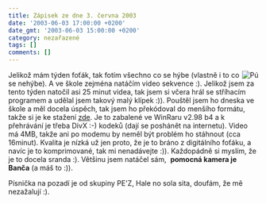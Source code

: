 ```yaml
---
title: Zápisek ze dne 3. června 2003
date: '2003-06-03 17:00:00 +0200'
date_gmt: '2003-06-03 15:00:00 +0200'
category: nezařazené
tags: []
comments: []
---
```

<p><img src="/assets/migrated/old-images/pu.jpg" alt="Pú" align="right">Jelikož mám týden
foťák, tak fotím všechno co se hýbe (vlastně i to co se nehýbe). A ve škole
zejména natáčím video sekvence :). Jelikož jsem za tento týden natočil asi 25 minut
videa, tak jsem si včera hrál se stříhacím programem a udělal jsem takový <span
class="oranz">malý klípek</span> :)). Pouštěl jsem ho dneska ve škole a měl docela
úspěch, tak jsem ho překódoval do menšího formátu, takže si je ke stažení <a
href="/assets/migrated/old-images/video.rar">zde</a>. Je to zabalené ve WinRaru v2.98 b4 a k přehrávání je
třeba DivX :-) kodeků (dají se poshánět na internetu). Video má 4MB, takže ani po
modemu by neměl být problém ho stáhnout (cca 16minut). Kvalita je nízká už jen
proto, že je to bráno z digitálního foťáku, a navíc je to komprimované, tak mi
nenadávejte :)). Každopádně si myslím, že je to docela sranda :). Většinu jsem
natáčel sám,&nbsp; <span style="font-weight:bold">pomocná kamera je Banča</span> (a máš to
:)).</p>
<p>Písnička na pozadí je od skupiny PE'Z, Hale no sola sita, doufám, že mě
nezažalují :).</p>
